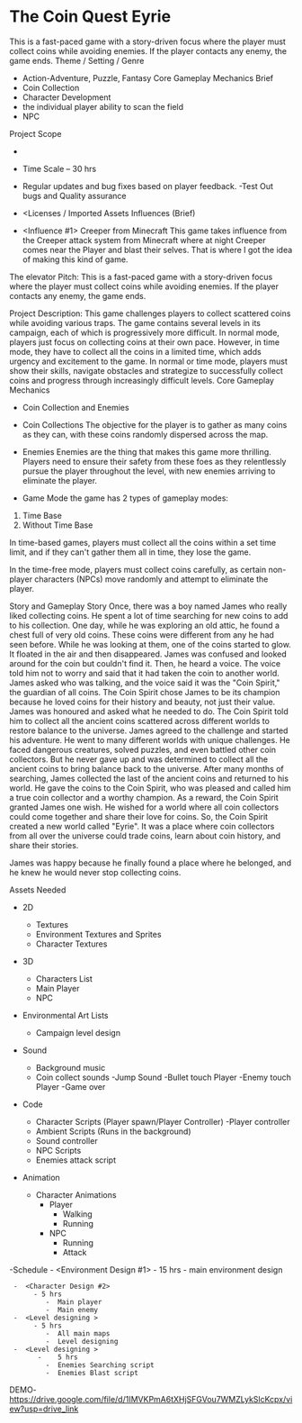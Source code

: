 # The Coin Quest Eyrie
 This is a fast-paced game with a story-driven focus where the player must  collect coins while avoiding enemies. If the player contacts any enemy, the  game ends. 
Theme / Setting / Genre
-	Action-Adventure, Puzzle, Fantasy
Core Gameplay Mechanics Brief
-	Coin Collection
-	Character Development
-	the individual player ability to scan the field
-	NPC

Project Scope
-	<Game Time Scale>
-	Time Scale – 30 hrs
-	Regular updates and bug fixes based on player feedback.
-Test Out bugs and Quality assurance
 

-	<Licenses / Imported Assets
Influences (Brief)
-	<Influence #1>
Creeper from Minecraft
This game takes influence from the Creeper attack system from Minecraft where at night Creeper comes near the Player and blast their selves. That is where I got the idea of making this kind of game.
 
The elevator Pitch:
This is a fast-paced game with a story-driven focus where the player must collect coins while avoiding enemies. If the player contacts any enemy, the game ends.


Project Description:
This game challenges players to collect scattered coins while avoiding various traps. The game contains several levels in its campaign, each of which is progressively more difficult. In normal mode, players just focus on collecting coins at their own pace. However, in time mode, they have to collect all the coins in a limited time, which adds urgency and excitement to the game. In normal or time mode, players must show their skills, navigate obstacles and strategize to successfully collect coins and progress through increasingly difficult levels.
Core Gameplay Mechanics
-	Coin Collection and Enemies
-	Coin Collections
The objective for the player is to gather as many coins as they can, with these coins randomly dispersed across the map.

-	Enemies
Enemies are the thing that makes this game more thrilling. Players need to ensure their safety from these foes as they relentlessly pursue the player throughout the level, with new enemies arriving to eliminate the player.
-	Game Mode
the game has 2 types of gameplay modes:
1.	Time Base
2.	Without Time Base

In time-based games, players must collect all the coins within a set time limit, and if they can't gather them all in time, they lose the game.
 
In the time-free mode, players must collect coins carefully, as certain non-player characters (NPCs) move randomly and attempt to eliminate the player.

Story and Gameplay
Story
Once, there was a boy named James who really liked collecting coins. He spent a lot of time searching for new coins to add to his collection.
One day, while he was exploring an old attic, he found a chest full of very old coins. These coins were different from any he had seen before. While he was looking at them, one of the coins started to glow. It floated in the air and then disappeared.
James was confused and looked around for the coin but couldn't find it. Then, he heard a voice. The voice told him not to worry and said that it had taken the coin to another world.
James asked who was talking, and the voice said it was the "Coin Spirit," the guardian of all coins. The Coin Spirit chose James to be its champion because he loved coins for their history and beauty, not just their value.
James was honoured and asked what he needed to do. The Coin Spirit told him to collect all the ancient coins scattered across different worlds to restore balance to the universe.
James agreed to the challenge and started his adventure. He went to many different worlds with unique challenges. He faced dangerous creatures, solved puzzles, and even battled other coin collectors. But he never gave up and was determined to collect all the ancient coins to bring balance back to the universe.
After many months of searching, James collected the last of the ancient coins and returned to his world. He gave the coins to the Coin Spirit, who was pleased and called him a true coin collector and a worthy champion.
As a reward, the Coin Spirit granted James one wish. He wished for a world where all coin collectors could come together and share their love for coins.
So, the Coin Spirit created a new world called "Eyrie". It was a place where coin collectors from all over the universe could trade coins, learn about coin history, and share their stories.
 
James was happy because he finally found a place where he belonged, and he knew he would never stop collecting coins.


Assets Needed
-	2D
    -	Textures
    -	Environment Textures and Sprites
    -	Character Textures
-	3D
    -	Characters List
    -	Main Player
    -	NPC

-	Environmental Art Lists
    -	Campaign level design
 
-	Sound
     -	Background music
     -	Coin collect sounds
     -Jump Sound
     -Bullet touch Player
     -Enemy touch Player
     -Game over



-	Code
    -	Character Scripts (Player spawn/Player Controller)
-Player controller
     -	Ambient Scripts (Runs in the background)
     -	Sound controller
     -	NPC Scripts
     -	Enemies attack script

-	Animation
     -	Character Animations
        -	Player
               -	Walking
               -	Running
        -	NPC
              -	Running
              -	Attack

-Schedule
     -	<Environment Design #1>
         -	15 hrs
            -	main environment design
      
     -	<Character Design #2>
          -	5 hrs
             -	Main player
             -	Main enemy
     -	<Level designing >
          -	5 hrs
             -	All main maps
             -	Level designing
     -	<Level designing >
           -	5 hrs
             -	Enemies Searching script
             -	Enemies Blast script

DEMO- https://drive.google.com/file/d/1IMVKPmA6tXHjSFGVou7WMZLykSlcKcpx/view?usp=drive_link
